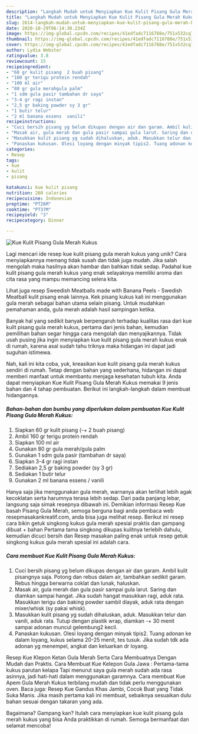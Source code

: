 ```yaml
---
description: "Langkah Mudah untuk Menyiapkan Kue Kulit Pisang Gula Merah Kukus Anti Gagal"
title: "Langkah Mudah untuk Menyiapkan Kue Kulit Pisang Gula Merah Kukus Anti Gagal"
slug: 2614-langkah-mudah-untuk-menyiapkan-kue-kulit-pisang-gula-merah-kukus-anti-gagal
date: 2020-10-29T06:14:30.234Z
image: https://img-global.cpcdn.com/recipes/41edfadc7116788e/751x532cq70/kue-kulit-pisang-gula-merah-kukus-foto-resep-utama.jpg
thumbnail: https://img-global.cpcdn.com/recipes/41edfadc7116788e/751x532cq70/kue-kulit-pisang-gula-merah-kukus-foto-resep-utama.jpg
cover: https://img-global.cpcdn.com/recipes/41edfadc7116788e/751x532cq70/kue-kulit-pisang-gula-merah-kukus-foto-resep-utama.jpg
author: Lydia Webster
ratingvalue: 3.8
reviewcount: 15
recipeingredient:
- "60 gr kulit pisang  2 buah pisang"
- "160 gr terigu protein rendah"
- "100 ml air"
- "80 gr gula merahgula palm"
- "1 sdm gula pasir tambahan dr saya"
- "3-4 gr ragi instan"
- "2,5 gr baking powder sy 3 gr"
- "1 butir telur"
- "2 ml banana essens  vanili"
recipeinstructions:
- "Cuci bersih pisang yg belum dikupas dengan air dan garam. Ambil kulit pisangnya saja. Potong dan rebus dalam air, tambahkan sedikit garam. Rebus hingga berwarna coklat dan lunak, haluskan."
- "Masak air, gula merah dan gula pasir sampai gula larut. Saring dan diamkan sampai hangat. Jika sudah hangat masukkan ragi, aduk rata. Masukkan terigu dan baking powder sambil diayak, aduk rata dengan mixer/whisk (sy pakai whisk)."
- "Masukkan kulit pisang yg sudah dihaluskan, aduk. Masukkan telur dan vanili, aduk rata. Tutup dengan plastik wrap, diamkan -+ 30 menit sampai adonan muncul gelembung2 kecil."
- "Panaskan kukusan. Olesi loyang dengan minyak tipis2. Tuang adonan ke dalam loyang, kukus selama 20-25 menit, tes tusuk. Jika sudah tdk ada adonan yg menempel, angkat dan keluarkan dr loyang."
categories:
- Resep
tags:
- kue
- kulit
- pisang

katakunci: kue kulit pisang 
nutrition: 260 calories
recipecuisine: Indonesian
preptime: "PT26M"
cooktime: "PT37M"
recipeyield: "3"
recipecategory: Dinner

---
```



![Kue Kulit Pisang Gula Merah Kukus](https://img-global.cpcdn.com/recipes/41edfadc7116788e/751x532cq70/kue-kulit-pisang-gula-merah-kukus-foto-resep-utama.jpg)

Lagi mencari ide resep kue kulit pisang gula merah kukus yang unik? Cara menyiapkannya memang tidak susah dan tidak juga mudah. Jika salah mengolah maka hasilnya akan hambar dan bahkan tidak sedap. Padahal kue kulit pisang gula merah kukus yang enak selayaknya memiliki aroma dan cita rasa yang mampu memancing selera kita.

Lihat juga resep Sweedish Meatballs made with Banana Peels - Swedish Meatball kulit pisang enak lainnya. Kek pisang kukus kali ini menggunakan gula merah sebagai bahan utama selain pisang. Untuk mudahkan pemahaman anda, gula merah adalah hasil sampingan ketika.

Banyak hal yang sedikit banyak berpengaruh terhadap kualitas rasa dari kue kulit pisang gula merah kukus, pertama dari jenis bahan, kemudian pemilihan bahan segar hingga cara mengolah dan menyajikannya. Tidak usah pusing jika ingin menyiapkan kue kulit pisang gula merah kukus enak di rumah, karena asal sudah tahu triknya maka hidangan ini dapat jadi suguhan istimewa.


Nah, kali ini kita coba, yuk, kreasikan kue kulit pisang gula merah kukus sendiri di rumah. Tetap dengan bahan yang sederhana, hidangan ini dapat memberi manfaat untuk membantu menjaga kesehatan tubuh kita. Anda dapat menyiapkan Kue Kulit Pisang Gula Merah Kukus memakai 9 jenis bahan dan 4 tahap pembuatan. Berikut ini langkah-langkah dalam membuat hidangannya.

<!--inarticleads1-->

##### Bahan-bahan dan bumbu yang diperlukan dalam pembuatan Kue Kulit Pisang Gula Merah Kukus:

1. Siapkan 60 gr kulit pisang (-+ 2 buah pisang)
1. Ambil 160 gr terigu protein rendah
1. Siapkan 100 ml air
1. Gunakan 80 gr gula merah/gula palm
1. Gunakan 1 sdm gula pasir (tambahan dr saya)
1. Siapkan 3-4 gr ragi instan
1. Sediakan 2,5 gr baking powder (sy 3 gr)
1. Sediakan 1 butir telur
1. Gunakan 2 ml banana essens / vanili


Hanya saja jika menggunakan gula merah, warnanya akan terlihat lebih agak kecoklatan serta harumnya terasa lebih sedap. Dari pada panjang lebar, langsung saja simak resepnya dibawah ini. Demikian informasi Resep Kue basah Pisang Gula Merah, semoga berguna bagi anda pembaca web resepmasakankreatif.com, anda bisa juga melihat resep. Berikut ini resep cara bikin getuk singkong kukus gula merah spesial praktis dan gampang dibuat + bahan Pertama tama singkong dikupas kulitnya terlebih dahulu, kemudian dicuci bersih dan Resep masakan paling enak untuk resep getuk singkong kukus gula merah spesial ini adalah cara. 

<!--inarticleads2-->

##### Cara membuat Kue Kulit Pisang Gula Merah Kukus:

1. Cuci bersih pisang yg belum dikupas dengan air dan garam. Ambil kulit pisangnya saja. Potong dan rebus dalam air, tambahkan sedikit garam. Rebus hingga berwarna coklat dan lunak, haluskan.
1. Masak air, gula merah dan gula pasir sampai gula larut. Saring dan diamkan sampai hangat. Jika sudah hangat masukkan ragi, aduk rata. Masukkan terigu dan baking powder sambil diayak, aduk rata dengan mixer/whisk (sy pakai whisk).
1. Masukkan kulit pisang yg sudah dihaluskan, aduk. Masukkan telur dan vanili, aduk rata. Tutup dengan plastik wrap, diamkan -+ 30 menit sampai adonan muncul gelembung2 kecil.
1. Panaskan kukusan. Olesi loyang dengan minyak tipis2. Tuang adonan ke dalam loyang, kukus selama 20-25 menit, tes tusuk. Jika sudah tdk ada adonan yg menempel, angkat dan keluarkan dr loyang.


Resep Kue Klepon Ketan Gula Merah Serta Cara Membuatnya Dengan Mudah dan Praktis. Cara Membuat Kue Kelepon Gula Jawa : Pertama-tama kukus parutan kelapa Tapi menurut saya gula merah sudah ada rasa asinnya, jadi hati-hati dalam menggunakan garamnya. Cara membuat Kue Apem Gula Merah Kukus terbilang mudah dan tidak perlu menggunakan oven. Baca juga: Resep Kue Gandus Khas Jambi, Cocok Buat yang Tidak Suka Manis. Jika masih pertama kali ini membuat, sebaiknya sesuaikan dulu bahan sesuai dengan takaran yang ada. 

Bagaimana? Gampang kan? Itulah cara menyiapkan kue kulit pisang gula merah kukus yang bisa Anda praktikkan di rumah. Semoga bermanfaat dan selamat mencoba!
